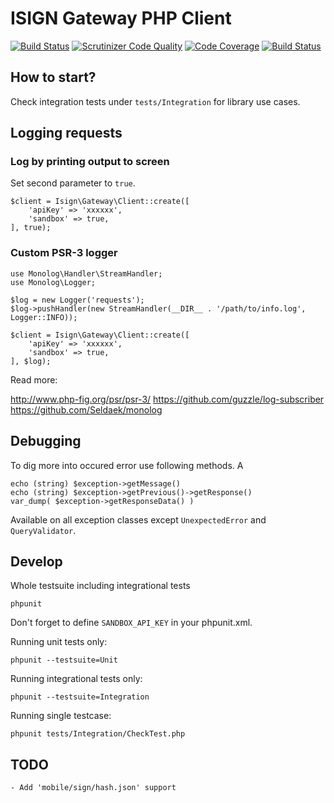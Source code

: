 # ISIGN Gateway PHP Client

[![Build Status](https://travis-ci.org/isign/gateway-sdk-php.svg?branch=develop)](https://travis-ci.org/isign/gateway-sdk-php)
[![Scrutinizer Code Quality](https://scrutinizer-ci.com/g/isign/gateway-sdk-php/badges/quality-score.png?b=develop)](https://scrutinizer-ci.com/g/isign/gateway-sdk-php/?branch=develop)
[![Code Coverage](https://scrutinizer-ci.com/g/isign/gateway-sdk-php/badges/coverage.png?b=develop)](https://scrutinizer-ci.com/g/isign/gateway-sdk-php/?branch=develop)
[![Build Status](https://scrutinizer-ci.com/g/isign/gateway-sdk-php/badges/build.png?b=develop)](https://scrutinizer-ci.com/g/isign/gateway-sdk-php/build-status/master)

## How to start?

Check integration tests under `tests/Integration` for library use cases.

## Logging requests

### Log by printing output to screen

Set second parameter to `true`.

    $client = Isign\Gateway\Client::create([
        'apiKey' => 'xxxxxx',
        'sandbox' => true,
    ], true);


### Custom PSR-3 logger

    use Monolog\Handler\StreamHandler;
    use Monolog\Logger;

    $log = new Logger('requests');
    $log->pushHandler(new StreamHandler(__DIR__ . '/path/to/info.log', Logger::INFO));

    $client = Isign\Gateway\Client::create([
        'apiKey' => 'xxxxxx',
        'sandbox' => true,
    ], $log);

Read more:

http://www.php-fig.org/psr/psr-3/
https://github.com/guzzle/log-subscriber
https://github.com/Seldaek/monolog


## Debugging

To dig more into occured error use following methods. A

    echo (string) $exception->getMessage()
    echo (string) $exception->getPrevious()->getResponse()
    var_dump( $exception->getResponseData() )

Available on all exception classes except `UnexpectedError` and `QueryValidator`.

## Develop

Whole testsuite including integrational tests

    phpunit

Don't forget to define `SANDBOX_API_KEY` in your phpunit.xml.


Running unit tests only:

    phpunit --testsuite=Unit

Running integrational tests only:

    phpunit --testsuite=Integration

Running single testcase:

    phpunit tests/Integration/CheckTest.php


## TODO

    - Add 'mobile/sign/hash.json' support

